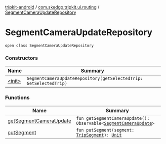 [tripkit-android](../../index.md) / [com.skedgo.tripkit.ui.routing](../index.md) / [SegmentCameraUpdateRepository](./index.md)

# SegmentCameraUpdateRepository

`open class SegmentCameraUpdateRepository`

### Constructors

| Name | Summary |
|---|---|
| [&lt;init&gt;](-init-.md) | `SegmentCameraUpdateRepository(getSelectedTrip: GetSelectedTrip)` |

### Functions

| Name | Summary |
|---|---|
| [getSegmentCameraUpdate](get-segment-camera-update.md) | `fun getSegmentCameraUpdate(): Observable<`[`SegmentCameraUpdate`](../-segment-camera-update/index.md)`>` |
| [putSegment](put-segment.md) | `fun putSegment(segment: `[`TripSegment`](../../skedgo.tripkit.routing/-trip-segment/index.md)`): `[`Unit`](https://kotlinlang.org/api/latest/jvm/stdlib/kotlin/-unit/index.html) |
